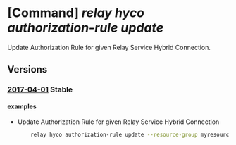 # [Command] _relay hyco authorization-rule update_

Update Authorization Rule for given Relay Service Hybrid Connection.

## Versions

### [2017-04-01](/Resources/mgmt-plane/L3N1YnNjcmlwdGlvbnMve30vcmVzb3VyY2Vncm91cHMve30vcHJvdmlkZXJzL21pY3Jvc29mdC5yZWxheS9uYW1lc3BhY2VzL3t9L2h5YnJpZGNvbm5lY3Rpb25zL3t9L2F1dGhvcml6YXRpb25ydWxlcy97fQ==/2017-04-01.xml) **Stable**

<!-- mgmt-plane /subscriptions/{}/resourcegroups/{}/providers/microsoft.relay/namespaces/{}/hybridconnections/{}/authorizationrules/{} 2017-04-01 -->

#### examples

- Update Authorization Rule for given Relay Service Hybrid Connection
    ```bash
        relay hyco authorization-rule update --resource-group myresourcegroup --namespace-name mynamespace --hybrid-connection-name myhyco --name myauthorule --rights Send
    ```
